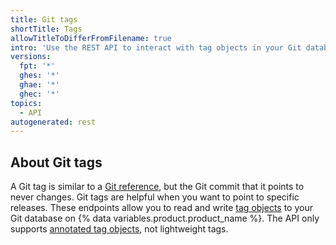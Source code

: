 ```yaml
---
title: Git tags
shortTitle: Tags
allowTitleToDifferFromFilename: true
intro: 'Use the REST API to interact with tag objects in your Git database on {% data variables.product.product_name %}.'
versions:
  fpt: '*'
  ghes: '*'
  ghae: '*'
  ghec: '*'
topics:
  - API
autogenerated: rest
---
```


## About Git tags

A Git tag is similar to a [Git reference](/rest/git#refs), but the Git commit that it points to never changes. Git tags are helpful when you want to point to specific releases. These endpoints allow you to read and write [tag objects](https://git-scm.com/book/en/v2/Git-Internals-Git-References#_tags) to your Git database on {% data variables.product.product_name %}. The API only supports [annotated tag objects](https://git-scm.com/book/en/v2/Git-Internals-Git-References#_tags), not lightweight tags.


<!-- Content after this section is automatically generated -->
